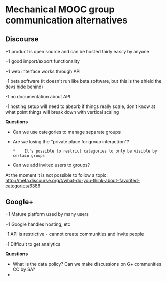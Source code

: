 # Mechanical MOOC group communication alternatives

## Discourse

+1 product is open source and can be hosted fairly easily by anyone

+1 good import/export functionality

+1 web interface works through API

-1 beta software (it doesn't run like beta software, but this is the shield the devs hide behind)

-1 no documentation about API

-1  hosting setup will need to absorb if things really scale, don't know at  what point things will break down with vertical scaling

**Questions**

*   Can we use categories to manage separate groups
*   Are we losing the "private place for group interaction"?

        *    It's possible to restrict categories to only be visible by certain groups

*   Can we add invited users to groups?

At the moment it is not possible to follow a topic: [](http://meta.discourse.org/t/what-do-you-think-about-favorited-categories/6386)http://meta.discourse.org/t/what-do-you-think-about-favorited-categories/6386

## Google+

+1 Mature platform used by many users

+1 Google handles hosting, etc

-1 API is restrictive - cannot create communities and invite people

-1 Difficult to get analytics

**Questions**

*   What is the data policy? Can we make discussions on G+ communities CC by SA?
*